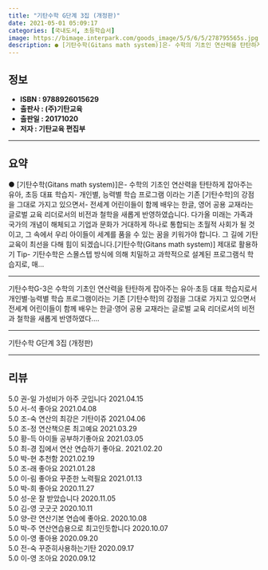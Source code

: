 ```yaml
---
title: "기탄수학 G단계 3집 (개정판)"
date: 2021-05-01 05:09:17
categories: [국내도서, 초등학습서]
image: https://bimage.interpark.com/goods_image/5/5/6/5/278795565s.jpg
description: ● [기탄수학(Gitans math system)]은- 수학의 기초인 연산력을 탄탄하게 잡아주는 유아, 초등 대표 학습지- 개인별, 능력별 학습 프로그램 이라는 기존 [기탄수학]의 강점을 그대로 가지고 있으면서- 전세계 어린이들이 함께 배우는 한글, 영어 공용 교재라는 글로벌 교육 리
---
```


## **정보**

- **ISBN : 9788926015629**
- **출판사 : (주)기탄교육**
- **출판일 : 20171020**
- **저자 : 기탄교육 편집부**

------



## **요약**

●  [기탄수학(Gitans math system)]은- 수학의 기초인 연산력을 탄탄하게 잡아주는 유아, 초등 대표 학습지- 개인별, 능력별 학습 프로그램 이라는 기존 [기탄수학]의 강점을 그대로 가지고 있으면서- 전세계 어린이들이 함께 배우는 한글, 영어 공용 교재라는 글로벌 교육 리더로서의 비전과 철학을 새롭게 반영하였습니다. 다가올 미래는 가족과 국가의 개념이 해체되고 기업과 문화가 거대하게 하나로 통합되는 초월적 사회가 될 것이고, 그 속에서 우리 아이들이 세계를 품을 수 있는 꿈을 키워가야 합니다. 그 길에 기탄교육이 최선을 다해 힘이 되겠습니다.[기탄수학(Gitans math system)] 제대로 활용하기 Tip- 기탄수학은 스몰스텝 방식에 의해 치밀하고 과학적으로 설계된 프로그램식 학습지로, 매...

------

기탄수학G-3은 수학의 기초인 연산력을 탄탄하게 잡아주는 유아·초등 대표 학습지로서 개인별·능력별 학습 프로그램이라는 기존 [기탄수학]의 강점을 그대로 가지고 있으면서 전세계 어린이들이 함께 배우는 한글·영어 공용 교재라는 글로벌 교육 리더로서의 비전과 철학을 새롭게 반영하였다.... 

------


기탄수학 G단계 3집 (개정판) 

------


## **리뷰** 

5.0 권-일 가성비가 아주 굿입니다  2021.04.15 <br/>5.0 서-석 좋아요 2021.04.08 <br/>5.0 조-숙 연산의 최강은 기탄이쥬 2021.04.06 <br/>5.0 조-정 연산책으론 최고예요 2021.03.29 <br/>5.0 황-득 아이들 공부하기좋아요 2021.03.05 <br/>5.0 최-경 집에서 연산 연습하기 좋아요. 2021.02.20 <br/>5.0 박-현 추천함 2021.02.19 <br/>5.0 조-래 좋아요 2021.01.28 <br/>5.0 이-림 좋아요 꾸준한 노력필요 2021.01.13 <br/>5.0 박-희 좋아요 2020.11.27 <br/>5.0 성-운 잘 받았습니다 2020.11.05 <br/>5.0 김-영 굿굿굿 2020.10.11 <br/>5.0 양-란 연산기본 연습에 좋아요. 2020.10.08 <br/>5.0 박-주 연산연습용으로 최고인듯합니다 2020.10.07 <br/>5.0 이-영 좋아용 2020.09.20 <br/>5.0 전-숙 꾸준히사용하는기탄 2020.09.17 <br/>5.0 이-영 조아요 2020.09.12 <br/>